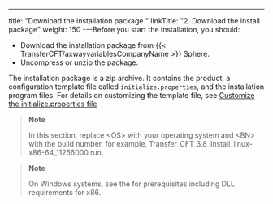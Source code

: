 ---
title: "Download the installation package "
linkTitle: "2. Download the install package"
weight: 150
---Before you start the installation, you should:

- Download the installation package from {{< TransferCFT/axwayvariablesCompanyName >}} Sphere.
- Uncompress or unzip the package.

The installation package is a zip archive. It contains the product, a configuration template file called `initialize.properties`, and the installation program files. For details on customizing the template file, see [Customize the initialize.properties file](../../../unix_install_start_here/before_you_start_unix/new_install_ux)

> **Note**
>
> In this section, replace &lt;OS> with your operating system and &lt;BN> with the build number, for example, Transfer_CFT_3.8_Install_linux-x86-64_11256000.run.

> **Note**
>
> On Windows systems, see the for prerequisites including DLL requirements for x86.
